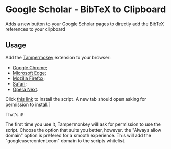 # Google Scholar - BibTeX to Clipboard

Adds a new button to your Google Scholar pages to directly add the BibTeX references to your clipboard

## Usage

Add the [Tampermokey](https://www.tampermonkey.net/) extension to your browser:
- [Google Chrome](https://chrome.google.com/webstore/detail/dhdgffkkebhmkfjojejmpbldmpobfkfo);
- [Microsoft Edge](https://microsoftedge.microsoft.com/addons/detail/iikmkjmpaadaobahmlepeloendndfphd);
- [Mozilla Firefox](https://addons.mozilla.org/en-US/firefox/addon/tampermonkey/); 
- [Safari](https://apps.apple.com/us/app/tampermonkey/id1482490089);
- [Opera Next](https://addons.opera.com/en/extensions/details/tampermonkey-beta/).

Click [this link](../../raw/main/gscholar-bibtex-clipboard.user.js) to install the script. A new tab should open asking for permission to install.]

That's it!

The first time you use it, Tampermonkey will ask for permission to use the script. Choose the option that suits you better, however. the "Always allow domain" option is prefered for a smooth experience. This will add the "googleusercontent.com" domain to the scripts whitelist.
